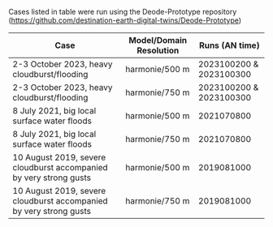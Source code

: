 
Cases listed in table were run using the Deode-Prototype repository (https://github.com/destination-earth-digital-twins/Deode-Prototype)

| Case          | Model/Domain Resolution | Runs (AN time) |
| ------------- | -------------           |  ------------- |
| 2-3 October 2023,  heavy cloudburst/flooding | harmonie/500 m  | 2023100200 & 2023100300 |
| 2-3 October 2023,  heavy cloudburst/flooding | harmonie/750 m  | 2023100200 & 2023100300 |
| 8 July 2021,  big local surface water floods | harmonie/500 m  | 2021070800 |
| 8 July 2021,  big local surface water floods | harmonie/750 m  | 2021070800 |
| 10 August 2019,  severe cloudburst accompanied by very strong gusts | harmonie/500 m  | 2019081000 |
| 10 August 2019,  severe cloudburst accompanied by very strong gusts | harmonie/750 m  | 2019081000 |
